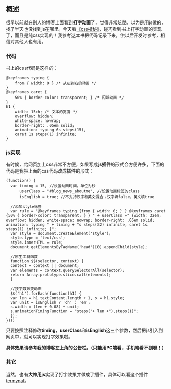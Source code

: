 ## 概述

很早以前就在别人的博客上面看到**打字动画**了，觉得非常炫酷，以为是用js做的，找了半天也没找到js在哪里。今天看[《css揭秘》](https://book.douban.com/subject/26745943/)，碰巧看到书上打字动画的实现了，而且是纯css实现的！我参考这本书把代码记录下来，供以后开发时参考，相信对其他人也有用。

### 代码

书上的css代码是这样的：

```
@keyframes typing {
    from { width: 0 } /* 从左到右的动画 */
}
@keyframes caret {
    50% { border-color: transparent; } /* 闪烁动画 */
}
h1 {
    width: 15ch; /* 文本的宽度 */
    overflow: hidden;
    white-space: nowrap;
    border-right: .05em solid;
    animation: typing 6s steps(15),
    caret 1s steps(1) infinite;
}
```

### js实现

有时候，给网页加上css非常不方便，如果写成**js插件**的形式会方便许多，下面的代码是我把上面的css代码改成插件的形式：

```
(function() {
  var timing = 15, //设置动画时间，单位为秒
      userClass = "#blog_news_aboutme", //设置动画标签的class
      isEnglish = true; //不支持汉字和英文混合；汉字填false，英文填true

  //添加style标签
  var rule = "@keyframes typing {from { width: 0; } } @keyframes caret {50% { border-color: transparent; } } " + userClass +" {width: 32em; overflow: hidden; white-space: nowrap; border-right: .05em solid; animation: typing " + timing + "s steps(32) infinite, caret 1s steps(1) infinite; }";
  var style = document.createElement('style');
  style.type = 'text/css';
  style.innerHTML = rule;
  document.getElementsByTagName('head')[0].appendChild(style);

  //原生工具函数
  function $$(selector, context) {
  context = context || document;
  var elements = context.querySelectorAll(selector);
  return Array.prototype.slice.call(elements);
  }
  
  //按字数改变动画
  $$('h1').forEach(function(h1) {
  var len = h1.textContent.length + 1, s = h1.style;
  var unit = isEnglish ? 'ch' : 'em';
  s.width = (len + 0.08) + unit;
  s.animationTimingFunction = "steps("+ len +"),steps(1)";
  });
})()
```

只要按照注释修改**timing**，**userClass**和**isEnglish**这三个参数，然后把js引入到网页中，就可以实现打字效果啦。

**具体效果请参考我的博客左上角的公告栏。（只能用PC端看，手机端看不到喔！）**

### 其它

当然，也有**大神用js**实现了打字效果并做成了插件，具体可以看这个插件[termynal](https://github.com/ines/termynal)。

